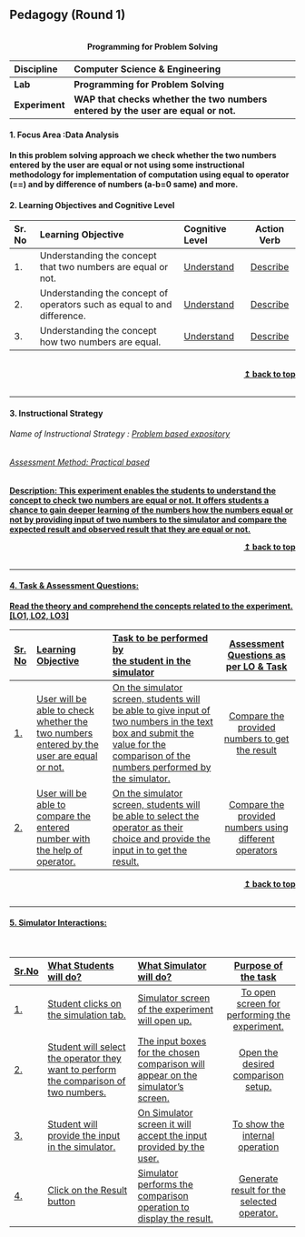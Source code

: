 ## Pedagogy (Round 1)
<p align="center">

<br>
<b> Programming for Problem Solving   <a name="top"></a> <br>
</p>

<b>Discipline | <b>Computer Science & Engineering
:--|:--|
<b> Lab | <b> Programming for Problem Solving
<b> Experiment|     <b> WAP that checks whether the two numbers entered by the user are equal or not.


<a name="LO"></a>
#### 1. Focus Area :Data Analysis 
In this problem solving approach we check whether the two numbers entered by the user are equal or not using some instructional methodology for implementation of computation using equal to operator (==) and by difference of numbers (a-b=0 same) and more.
#### 2. Learning Objectives and Cognitive Level


Sr. No |	Learning Objective	| Cognitive Level | Action Verb
:--|:--|:--|:-:
1.| Understanding the concept that two numbers are equal or not. | [Understand](http://vlabs.iitb.ac.in/vlabs-dev/document.php) | [Describe](http://vlabs.iitb.ac.in/vlabs-dev/document.php)
2.| Understanding the concept of operators such as equal to and difference.  | [Understand](http://vlabs.iitb.ac.in/vlabs-dev/document.php) | [Describe](http://vlabs.iitb.ac.in/vlabs-dev/document.php)
3.| Understanding the concept how two numbers are equal.  | [Understand](http://vlabs.iitb.ac.in/vlabs-dev/document.php) | [Describe](http://vlabs.iitb.ac.in/vlabs-dev/document.php)


<br/>
<div align="right">
    <b><a href="#top">↥ back to top</a></b>
</div>
<br/>
<hr>

<a name="IS"></a>
#### 3. Instructional Strategy
###### Name of Instructional Strategy  :    <u> Problem based expository
###### Assessment Method: Practical based

<u> <b>Description: </b> This experiment enables the students to understand the concept to check two numbers are equal or not. It offers students a chance to gain deeper learning of the numbers how the numbers equal or not by providing input of two numbers  to the simulator and compare the expected result and observed result that they are equal or not. </u>

<div align="right">
    <b><a href="#top">↥ back to top</a></b>
</div>
<br/>
<hr>

<a name="AQ"></a>
#### 4. Task & Assessment Questions:

Read the theory and comprehend the concepts related to the experiment. [LO1, LO2, LO3]
<br>

Sr. No |	Learning Objective	| Task to be performed by <br> the student  in the simulator | Assessment Questions as per LO & Task
:--|:--|:--|:-:
1.| User will be able to check whether the two numbers entered by the user are equal or not.| On the simulator screen, students will be able to give input of two numbers in the text box and submit the value for the comparison of the numbers performed by the simulator. | Compare the provided numbers to get the result 
2.| User will be able to compare the entered number with the help of operator.  | On the simulator screen, students will be able to select the operator as their choice and provide the input in to get the result.|Compare the provided numbers using different operators 



<div align="right">
    <b><a href="#top">↥ back to top</a></b>
</div>
<br/>
<hr>

<a name="SI"></a>

#### 5. Simulator Interactions:
<br>

Sr.No | What Students will do? |	What Simulator will do?	| Purpose of the task
:--|:--|:--|:--:
1.| Student clicks on the simulation tab. | Simulator screen of the experiment will open up. | To open screen for performing the experiment.
2.| Student will select the operator they want to perform the comparison of two numbers. | The input boxes for the chosen comparison will appear on the simulator’s screen.| Open the desired comparison setup.
3.| Student will provide the input in the simulator. | On Simulator screen it will accept the input provided by the user. | To show the internal operation
4.| Click on  the Result button| Simulator performs the comparison operation to display the result.  | Generate result for the selected operator. 
